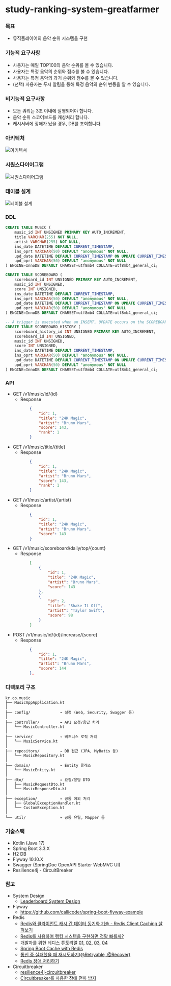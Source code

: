 # study-ranking-system-greatfarmer

### 목표
- 뮤직플레이어의 음악 순위 시스템을 구현

### 기능적 요구사항
- 사용자는 매일 TOP100의 음악 순위를 볼 수 있습니다.
- 사용자는 특정 음악의 순위와 점수를 볼 수 있습니다.
- 사용자는 특정 음악의 과거 순위와 점수를 볼 수 있습니다.
- (선택) 사용자는 푸시 알림을 통해 특정 음악의 순위 변동을 알 수 있습니다.

### 비기능적 요구사항
- 모든 쿼리는 3초 이내에 실행되어야 합니다.
- 음악 순위 스코어보드를 캐싱처리 합니다.
- 캐시서버에 장애가 났을 경우, DB를 조회합니다.

### 아키텍처
![아키텍쳐](ranking_20250322.drawio.png)

### 시퀀스다이어그램
![시퀀스다이어그램](circuitbreaker_sequence_diagram_20250406.png)

### 테이블 설계
![테이블 설계](ranking_db_20250322.drawio.png)

### DDL
```sql
CREATE TABLE MUSIC (
    music_id INT UNSIGNED PRIMARY KEY AUTO_INCREMENT,
    title VARCHAR(255) NOT NULL,
    artist VARCHAR(255) NOT NULL,
    ins_date DATETIME DEFAULT CURRENT_TIMESTAMP,
    ins_oprt VARCHAR(50) DEFAULT "anonymous" NOT NULL,
    upd_date DATETIME DEFAULT CURRENT_TIMESTAMP ON UPDATE CURRENT_TIMESTAMP,
    upd_oprt VARCHAR(50) DEFAULT "anonymous" NOT NULL
) ENGINE=InnoDB DEFAULT CHARSET=utf8mb4 COLLATE=utf8mb4_general_ci;

CREATE TABLE SCOREBOARD (
    scoreboard_id INT UNSIGNED PRIMARY KEY AUTO_INCREMENT,
    music_id INT UNSIGNED,
    score INT UNSIGNED,
    ins_date DATETIME DEFAULT CURRENT_TIMESTAMP,
    ins_oprt VARCHAR(50) DEFAULT "anonymous" NOT NULL,
    upd_date DATETIME DEFAULT CURRENT_TIMESTAMP ON UPDATE CURRENT_TIMESTAMP,
    upd_oprt VARCHAR(50) DEFAULT "anonymous" NOT NULL
) ENGINE=InnoDB DEFAULT CHARSET=utf8mb4 COLLATE=utf8mb4_general_ci;

-- A trigger is executed when an INSERT, UPDATE occurs on the SCOREBOARD table.
CREATE TABLE SCOREBOARD_HISTORY (
    scoreboard_history_id INT UNSIGNED PRIMARY KEY AUTO_INCREMENT,
    scoreboard_id INT UNSIGNED,
    music_id INT UNSIGNED,
    score INT UNSIGNED,
    ins_date DATETIME DEFAULT CURRENT_TIMESTAMP,
    ins_oprt VARCHAR(50) DEFAULT "anonymous" NOT NULL,
    upd_date DATETIME DEFAULT CURRENT_TIMESTAMP ON UPDATE CURRENT_TIMESTAMP,
    upd_oprt VARCHAR(50) DEFAULT "anonymous" NOT NULL
) ENGINE=InnoDB DEFAULT CHARSET=utf8mb4 COLLATE=utf8mb4_general_ci;
```

### API
- GET /v1/music/id/{id}
    - Response
        ```json
            {
                "id": 1,
                "title": "24K Magic",
                "artist": "Bruno Mars",
                "score": 143,
                "rank": 1
            }
        ```
- GET /v1/music/title/{title}
    - Response
        ```json
            {
                "id": 1,
                "title": "24K Magic",
                "artist": "Bruno Mars",
                "score": 143,
                "rank": 1
            }
        ```
- GET /v1/music/artist/{artist}
    - Response
        ```json
            {
                "id": 1,
                "title": "24K Magic",
                "artist": "Bruno Mars",
                "score": 143
            }
        ```
- GET /v1/music/scoreboard/daily/top/{count}
    - Response
        ```json
            [
                {
                    "id": 1,
                    "title": "24K Magic",
                    "artist": "Bruno Mars",
                    "score": 143
                },
                {
                    "id": 2,
                    "title": "Shake It Off",
                    "artist": "Taylor Swift",
                    "score": 98
                }
            ]
        ```
- POST /v1/music/id/{id}/increase/{score}
    - Response
        ```json
            {
                "id": 1,
                "title": "24K Magic",
                "artist": "Bruno Mars",
                "score": 144
            },
        ```

### 디렉토리 구조
```
kr.co.music
├── MusicAppApplication.kt
│
├── config/             → 설정 (Web, Security, Swagger 등)
│
├── controller/         → API 요청/응답 처리
│   └── MusicController.kt
│
├── service/            → 비즈니스 로직 처리
│   └── MusicService.kt
│
├── repository/         → DB 접근 (JPA, MyBatis 등)
│   └── MusicRepository.kt
│
├── domain/             → Entity 클래스
│   └── MusicEntity.kt
│
├── dto/                → 요청/응답 DTO
│   ├── MusicRequestDto.kt
│   └── MusicResponseDto.kt
│
├── exception/          → 공통 예외 처리
│   ├── GlobalExceptionHandler.kt
│   └── CustomException.kt
│
└── util/               → 공통 유틸, Mapper 등
```

### 기술스택
- Kotlin (Java 17)
- Spring Boot 3.3.X
- H2 DB
- Flyway 10.10.X
- Swagger (SpringDoc OpenAPI Starter WebMVC UI)
- Resilience4j - CircuitBreaker

### 참고
- System Design
  - [Leaderboard System Design](https://systemdesign.one/leaderboard-system-design/)
- Flyway
  - https://github.com/callicoder/spring-boot-flyway-example
- Redis
  - [Redis와 클라이언트 캐시 간 데이터 동기화 기술 - Redis Client Caching 살펴보기](https://devocean.sk.com/blog/techBoardDetail.do?ID=167301&boardType=techBlog)
  - [Redis를 사용하여 랭킹 시스템을 구현하면 정말 빠를까?](https://velog.io/@koomin1227/Redis%EB%A5%BC-%EC%82%AC%EC%9A%A9%ED%95%98%EC%97%AC-%EB%9E%AD%ED%82%B9-%EC%8B%9C%EC%8A%A4%ED%85%9C%EC%9D%84-%EA%B5%AC%ED%98%84%ED%95%98%EB%A9%B4-%EC%A0%95%EB%A7%90-%EB%B9%A0%EB%A5%BC%EA%B9%8C)
  - 개발자를 위한 레디스 튜토리얼 [01](https://medium.com/garimoo/%EA%B0%9C%EB%B0%9C%EC%9E%90%EB%A5%BC-%EC%9C%84%ED%95%9C-%EB%A0%88%EB%94%94%EC%8A%A4-%ED%8A%9C%ED%86%A0%EB%A6%AC%EC%96%BC-01-92aaa24ca8cc), [02](https://medium.com/garimoo/%EA%B0%9C%EB%B0%9C%EC%9E%90%EB%A5%BC-%EC%9C%84%ED%95%9C-%EB%A0%88%EB%94%94%EC%8A%A4-%ED%8A%9C%ED%86%A0%EB%A6%AC%EC%96%BC-02-f1029893e263), [03](https://medium.com/garimoo/%EA%B0%9C%EB%B0%9C%EC%9E%90%EB%A5%BC-%EC%9C%84%ED%95%9C-%EB%A0%88%EB%94%94%EC%8A%A4-%ED%8A%9C%ED%86%A0%EB%A6%AC%EC%96%BC-03-1d5fa7ca9682), [04](https://medium.com/garimoo/%EA%B0%9C%EB%B0%9C%EC%9E%90%EB%A5%BC-%EC%9C%84%ED%95%9C-%EB%A0%88%EB%94%94%EC%8A%A4-%ED%8A%9C%ED%86%A0%EB%A6%AC%EC%96%BC-04-17256c55493d)
  - [Spring Boot Cache with Redis](https://www.baeldung.com/spring-boot-redis-cache)
  - [통신 중 실패했을 때 재시도하기(@Retryable, @Recover)](https://pepega.tistory.com/42)
  - [Redis 장애 처리하기](https://velog.io/@chs98412/%EB%A0%88%EB%94%94%EC%8A%A4-%EC%9E%A5%EC%95%A0-%EC%B2%98%EB%A6%AC%ED%95%98%EA%B8%B0)
- Circuitbreaker
  - [resilience4j-circuitbreaker](https://resilience4j.readme.io/docs/circuitbreaker)
  - [Circuitbreaker를 사용한 장애 전파 방지](https://oliveyoung.tech/2023-08-31/circuitbreaker-inventory-squad/)